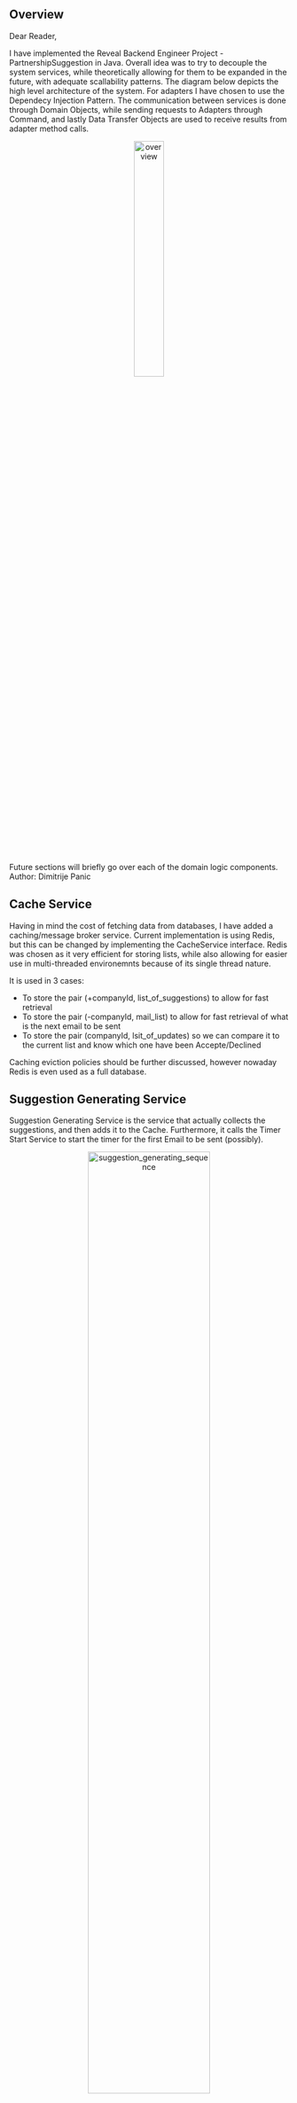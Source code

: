 
## Overview
Dear Reader,

I have implemented the Reveal Backend Engineer Project - PartnershipSuggestion in Java. Overall idea was to try to decouple the system services, while theoretically allowing for them to be expanded in the future, with adequate scallability patterns. The diagram below depicts the high level architecture of the system. For adapters I have chosen to use the Dependecy Injection Pattern. The communication between services is done through Domain Objects, while sending requests to Adapters through Command, and lastly Data Transfer Objects are used to receive results from adapter method calls.
<p align="center" width="100%">
   <img width="33%" alt="overview" src="https://github.com/dimitrijepanic/Reveal-PartnershipSuggestion/assets/82520610/6d29f5b9-58d5-494e-8cb3-41e54fe34474">
</p>
Future sections will briefly go over each of the domain logic components.
</br>
Author: Dimitrije Panic

## Cache Service
Having in mind the cost of fetching data from databases, I have added a caching/message broker service. Current implementation is using Redis, but this can be changed by implementing the CacheService interface. Redis was chosen as it very efficient for storing lists, while also allowing for easier use in multi-threaded environemnts because of its single thread nature. 

It is used in 3 cases: 
   * To store the pair (+companyId, list_of_suggestions) to allow for fast retrieval
   * To store the pair (-companyId, mail_list) to allow for fast retrieval of what is the next email to be sent
   * To store the pair (companyId, lsit_of_updates) so we can compare it to the current list and know which one have been Accepte/Declined

Caching eviction policies should be further discussed, however nowaday Redis is even used as a full database.
## Suggestion Generating Service
Suggestion Generating Service is the service that actually collects the suggestions, and then adds it to the Cache. Furthermore, it calls the Timer Start Service to start the timer for the first Email to be sent (possibly).
<p align="center" width="100%">
   <img width="66%" alt="suggestion_generating_sequence" src="https://github.com/dimitrijepanic/Reveal-PartnershipSuggestion/assets/82520610/e1305c7f-1b82-44a0-b1a8-9e22f99b55b3">
</p>

> **_NOTE:_** In the diagram Command Factory and Response Payload Utility are not present - to reduce the overall complexity of the diagram I only kept the key points of the algorithm.

## Timer Receiver Service
Timer Receiver Service receives the command acknowledging the previous timer expiration. First it collects the list from the cache, then compares it to updates done since the last timer expired. If there is still a need to send the email, it will do so. Lastly, it will return the list to the cache, and schedule a new timer by calling the timer start service.
<p align="center" width="100%">
 <img width="66%" alt="timer_receiver_service_sequence_diagram" src="https://github.com/dimitrijepanic/Reveal-PartnershipSuggestion/assets/82520610/02d005b9-34a2-4997-958c-e89f2f6539f8">
</p>

## Timer Start Service
Creating a seperate service that start the timer was done so we would have the logic that is reused in multiple services in one place.
<p align="center" width="100%">
  <img width="66%" alt="timer_start_service" src="https://github.com/dimitrijepanic/Reveal-PartnershipSuggestion/assets/82520610/aec455f6-4bd8-439a-9183-1e9b0b545496">
</p>


## Suggestion Update Service
Suggestion Update Service acknowledges the update and adds it to the cache, while also persisting it to the DB.
<p align="center" width="100%">
   <img width="66%" alt="suggestion_update_sequence" src="https://github.com/dimitrijepanic/Reveal-PartnershipSuggestion/assets/82520610/8390c3fc-9409-429c-bef9-5121849d6b0b">
</p>

> **_NOTE:_** It is important to note here is the Authentication done before? Is the Token already checked? Are we in a private network? I presume all the answers are "Yes".


## Testing 
I have written 29 tests to cover both the Functional and Unit aspects.
## Future Works
* Service Registry
  - Instead of utilizing dependency injection for Timer Start Service, it would make a lot more sense to have a Service Registry component so they can actually communicate properly
* Docker
  - Creating an image and deploying it would be a good next step
* Horizontal Scaling
  - Components were designed in a way to allow for easier horizontal scaling (increasing the number of nodes). For example if we saw that the Update Suggestion Service was doing a lot of work, we could always increase the number and add a Load Balancer to distribute the request. This goes in hand with the stateless architecture of the system.
* Cache eviction policy
  - Theoretically Redis can get full. However, the cache empties it self after there are no more emails to be sent, so actually only the recent requests will remain in the cache. With proper monitoring we could see if this is good enough.
* SQL or NoSQL
  - NoSQL will allow for faster reads, however since the DB is completely denormalized updating one recommendation we will have to fetch the complete file
  - Writes are more common than reads
* Why not base Command and/or base Data Transfer CLass
  - It would not make much sense because practically every object is unique.. we could maybe make it just for the general result, however it seems like it is a bit overcoding

## How To Use
The Project uses external jars that need to be imported by Project -> Properties -> Java Build Path -> Classpath -> Add External Jars. 

```bash
# Download and install Redis
$ curl -fsSL https://packages.redis.io/gpg | sudo gpg --dearmor -o /usr/share/keyrings/redis-archive-keyring.gpg

$ echo "deb [signed-by=/usr/share/keyrings/redis-archive-keyring.gpg] https://packages.redis.io/deb $(lsb_release -cs) main" | sudo tee /etc/apt/sources.list.d/redis.list

$ sudo apt-get update
$ sudo apt-get install redis

```

```bash
# Run Redis 
$ redis-server
```
